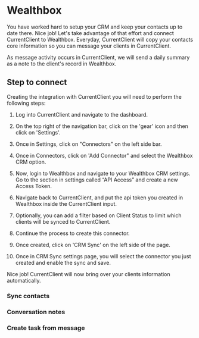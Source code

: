 # Wealthbox

You have worked hard to setup your CRM and keep your contacts up to date there. Nice job! Let's take advantage of that effort and connect CurrentClient to Wealthbox. Everyday, CurrentClient will copy your contacts core information so you can message your clients in CurrentClient.

As message activity occurs in CurrentClient, we will send a daily summary as a note to the client's record in Wealthbox.

## Step to connect

Creating the integration with CurrentClient you will need to perform the following steps:

1. Log into CurrentClient and navigate to the dashboard.

2. On the top right of the navigation bar, click on the 'gear' icon and then click on 'Settings'.

3. Once in Settings, click on "Connectors" on the left side bar.

4. Once in Connectors, click on 'Add Connector" and select the Wealthbox CRM option.

5. Now, login to Wealthbox and navigate to your Wealthbox CRM settings. Go to the section in settings called “API Access” and create a new Access Token.

6. Navigate back to CurrentClient, and put the api token you created in Wealthbox inside the CurrentClient input.

7. Optionally, you can add a filter based on Client Status to limit which clients will be synced to CurrentClient.

8. Continue the process to create this connector.

9. Once created, click on 'CRM Sync' on the left side of the page.

10. Once in CRM Sync settings page, you will select the connector you just created and enable the sync and save.

Nice job! CurrentClient will now bring over your clients information automatically.


### Sync contacts

### Conversation notes

### Create task from message